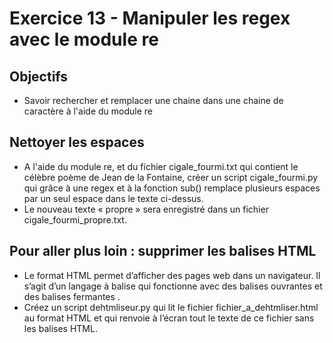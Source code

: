 # Exercice 13 - Manipuler les regex avec le module re

## Objectifs 
* Savoir rechercher et remplacer une chaine dans une chaine de caractère à l'aide du module re

## Nettoyer les espaces

* A l'aide du module re, et du fichier cigale_fourmi.txt qui contient le célèbre poème de Jean de la Fontaine, créer un script cigale_fourmi.py qui grâce à une regex et à la fonction sub() remplace plusieurs espaces par un seul
espace dans le texte ci-dessus. 
* Le nouveau texte « propre » sera enregistré dans un fichier cigale_fourmi_propre.txt.

## Pour aller plus loin : supprimer les balises HTML 

* Le format HTML permet d’afficher des pages web dans un navigateur. Il s’agit d’un langage à balise qui fonctionne avec
des balises ouvrantes <balise> et des balises fermantes </balise>.
* Créez un script dehtmliseur.py qui lit le fichier fichier_a_dehtmliser.html  au format HTML et qui renvoie à l’écran tout le texte de ce fichier sans les balises HTML.